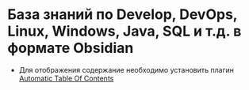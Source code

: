 # База знаний  по Develop, DevOps, Linux, Windows, Java, SQL и т.д. в формате Obsidian
- Для отображения содержание необходимо установить плагин [Automatic Table Of Contents](obsidian://show-plugin?id=automatic-table-of-contents)
